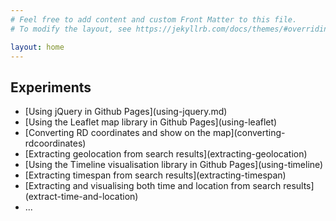 ```yaml
---
# Feel free to add content and custom Front Matter to this file.
# To modify the layout, see https://jekyllrb.com/docs/themes/#overriding-theme-defaults

layout: home
---
```


<!-- Github calls these pages static, 
     but you can use javascript and XHR to have a dynamic feel 
     and allows to explore (meta) data using API's -->
<!-- Using jekyll and markdown 
     because that is the default with those pages 
     and it allows me to get a fast 'preview when developing -->

<!-- Instead of using the 'blog' capabilities with posts I just put the content here -->
<h2>Experiments</h2>
<ul>
<li>
<div markdown="1">
[Using jQuery in Github Pages](using-jquery.md) 
</div>
</li>
<li>
<div markdown="1">
[Using the Leaflet map library in Github Pages](using-leaflet) 
</div>
</li>
<li>
<div markdown="1">
[Converting RD coordinates and show on the map](converting-rdcoordinates) 
</div>
</li>
<li>
<div markdown="1">
[Extracting geolocation from search results](extracting-geolocation) 
</div>
</li>
<li>
<div markdown="1">
[Using the Timeline visualisation library in Github Pages](using-timeline) 
</div>
</li>
<li>
<div markdown="1">
[Extracting timespan from search results](extracting-timespan) 
</div>
</li>
<li>
<div markdown="1">
[Extracting and visualising both time and location from search results](extract-time-and-location) 
</div>
</li>
<li>...</li>
</ul>
